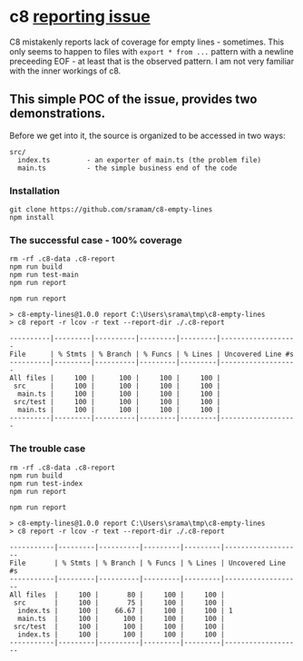 # c8 [reporting issue](https://github.com/bcoe/c8/issues/253)

C8 mistakenly reports lack of coverage for empty lines - sometimes.
This only seems to happen to files with `export * from ...` pattern
with a newline preceeding EOF - at least that is the observed pattern.
I am not very familiar with the inner workings of c8. 


## This simple POC of the issue, provides two demonstrations.
Before we get into it, the source is organized to be accessed in two ways:
```
src/
  index.ts         - an exporter of main.ts (the problem file)
  main.ts          - the simple business end of the code
```

### Installation

```
git clone https://github.com/sramam/c8-empty-lines
npm install

```

### The successful case - 100% coverage

```
rm -rf .c8-data .c8-report
npm run build
npm run test-main
npm run report
```

```
npm run report     

> c8-empty-lines@1.0.0 report C:\Users\srama\tmp\c8-empty-lines
> c8 report -r lcov -r text --report-dir ./.c8-report

----------|---------|----------|---------|---------|-------------------
File      | % Stmts | % Branch | % Funcs | % Lines | Uncovered Line #s
----------|---------|----------|---------|---------|-------------------
All files |     100 |      100 |     100 |     100 |
 src      |     100 |      100 |     100 |     100 |
  main.ts |     100 |      100 |     100 |     100 |
 src/test |     100 |      100 |     100 |     100 |
  main.ts |     100 |      100 |     100 |     100 |
----------|---------|----------|---------|---------|-------------------

```

### The trouble case

```
rm -rf .c8-data .c8-report
npm run build
npm run test-index
npm run report
```

```
npm run report

> c8-empty-lines@1.0.0 report C:\Users\srama\tmp\c8-empty-lines
> c8 report -r lcov -r text --report-dir ./.c8-report

-----------|---------|----------|---------|---------|-------------------
File       | % Stmts | % Branch | % Funcs | % Lines | Uncovered Line #s
-----------|---------|----------|---------|---------|-------------------
All files  |     100 |       80 |     100 |     100 |
 src       |     100 |       75 |     100 |     100 |
  index.ts |     100 |    66.67 |     100 |     100 | 1
  main.ts  |     100 |      100 |     100 |     100 |
 src/test  |     100 |      100 |     100 |     100 |
  index.ts |     100 |      100 |     100 |     100 |
-----------|---------|----------|---------|---------|-------------------
```




